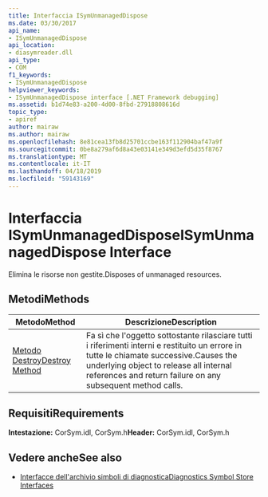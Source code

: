 ```yaml
---
title: Interfaccia ISymUnmanagedDispose
ms.date: 03/30/2017
api_name:
- ISymUnmanagedDispose
api_location:
- diasymreader.dll
api_type:
- COM
f1_keywords:
- ISymUnmanagedDispose
helpviewer_keywords:
- ISymUnmanagedDispose interface [.NET Framework debugging]
ms.assetid: b1d74e83-a200-4d00-8fbd-27918808616d
topic_type:
- apiref
author: mairaw
ms.author: mairaw
ms.openlocfilehash: 8e81cea13fb8d25701ccbe163f112904baf47a9f
ms.sourcegitcommit: 0be8a279af6d8a43e03141e349d3efd5d35f8767
ms.translationtype: MT
ms.contentlocale: it-IT
ms.lasthandoff: 04/18/2019
ms.locfileid: "59143169"
---
```

# <a name="isymunmanageddispose-interface"></a><span data-ttu-id="61883-102">Interfaccia ISymUnmanagedDispose</span><span class="sxs-lookup"><span data-stu-id="61883-102">ISymUnmanagedDispose Interface</span></span>
<span data-ttu-id="61883-103">Elimina le risorse non gestite.</span><span class="sxs-lookup"><span data-stu-id="61883-103">Disposes of unmanaged resources.</span></span>  
  
## <a name="methods"></a><span data-ttu-id="61883-104">Metodi</span><span class="sxs-lookup"><span data-stu-id="61883-104">Methods</span></span>  
  
|<span data-ttu-id="61883-105">Metodo</span><span class="sxs-lookup"><span data-stu-id="61883-105">Method</span></span>|<span data-ttu-id="61883-106">Descrizione</span><span class="sxs-lookup"><span data-stu-id="61883-106">Description</span></span>|  
|------------|-----------------|  
|[<span data-ttu-id="61883-107">Metodo Destroy</span><span class="sxs-lookup"><span data-stu-id="61883-107">Destroy Method</span></span>](../../../../docs/framework/unmanaged-api/diagnostics/isymunmanageddispose-destroy-method.md)|<span data-ttu-id="61883-108">Fa sì che l'oggetto sottostante rilasciare tutti i riferimenti interni e restituito un errore in tutte le chiamate successive.</span><span class="sxs-lookup"><span data-stu-id="61883-108">Causes the underlying object to release all internal references and return failure on any subsequent method calls.</span></span>|  
  
## <a name="requirements"></a><span data-ttu-id="61883-109">Requisiti</span><span class="sxs-lookup"><span data-stu-id="61883-109">Requirements</span></span>  
 <span data-ttu-id="61883-110">**Intestazione:** CorSym.idl, CorSym.h</span><span class="sxs-lookup"><span data-stu-id="61883-110">**Header:** CorSym.idl, CorSym.h</span></span>  
  
## <a name="see-also"></a><span data-ttu-id="61883-111">Vedere anche</span><span class="sxs-lookup"><span data-stu-id="61883-111">See also</span></span>

- [<span data-ttu-id="61883-112">Interfacce dell'archivio simboli di diagnostica</span><span class="sxs-lookup"><span data-stu-id="61883-112">Diagnostics Symbol Store Interfaces</span></span>](../../../../docs/framework/unmanaged-api/diagnostics/diagnostics-symbol-store-interfaces.md)
